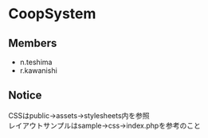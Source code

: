 # CoopSystem

## Members
* n.teshima
* r.kawanishi

## Notice
CSSはpublic->assets->stylesheets内を参照  
レイアウトサンプルはsample->css->index.phpを参考のこと
